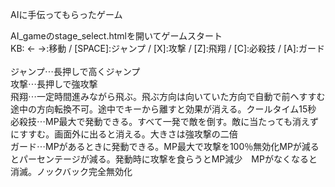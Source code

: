 <P>AIに手伝ってもらったゲーム</p>
AI_gameのstage_select.htmlを開いてゲームスタート<br>
KB: ← →:移動 / [SPACE]:ジャンプ / [X]:攻撃 / [Z]:飛翔 / [C]:必殺技 / [A]:ガード<br>
<br>
ジャンプ⋯長押しで高くジャンプ<br>
攻撃⋯長押しで強攻撃<br>
飛翔⋯一定時間進みながら飛ぶ。飛ぶ方向は向いていた方向で自動で前へすすむ途中の方向転換不可。途中でキーから離すと効果が消える。クールタイム15秒<br>
必殺技⋯MP最大で発動できる。すべて一発で敵を倒す。敵に当たっても消えずにすすむ。画面外に出ると消える。大きさは強攻撃の二倍<br>
ガード⋯MPがあるときに発動できる。MP最大で攻撃を100％無効化MPが減るとパーセンテージが減る。発動時に攻撃を食らうとMP減少　MPがなくなると消滅。ノックバック完全無効化
